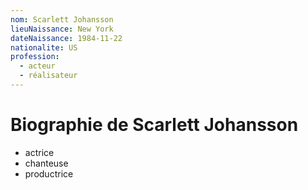 ```yaml
---
nom: Scarlett Johansson
lieuNaissance: New York
dateNaissance: 1984-11-22
nationalite: US
profession:
  - acteur
  - réalisateur
---
```


# Biographie de Scarlett Johansson

- actrice
- chanteuse
- productrice
